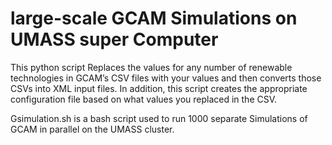 # large-scale GCAM Simulations on UMASS super Computer

This python script Replaces the values for any number of renewable technologies in GCAM’s CSV files with your values and then converts those CSVs into XML input files. In addition, this script creates the appropriate configuration file based on what values you replaced in the CSV. 


Gsimulation.sh is a bash script used to run 1000 separate Simulations of GCAM in parallel on the UMASS cluster.
